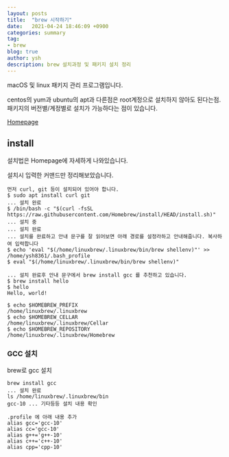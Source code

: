 ```yaml
---
layout: posts
title:  "brew 시작하기"
date:   2021-04-24 18:46:09 +0900
categories: summary
tag:
- brew
blog: true
author: ysh
description: brew 설치과정 및 패키지 설치 정리
---
```

macOS 및 linux 패키지 관리 프로그램입니다.   

centos의 yum과 ubuntu의 apt과 다른점은 root계정으로 설치하지 않아도 된다는점.  패키지의 버전별/계정별로 설치가 가능하다는 점이 있습니다.



[Homepage](https://brew.sh/index_ko)



## install

설치법은 Homepage에 자세하게 나와있습니다.

설치시 입력한 커맨드만 정리해보았습니다. 



```
먼저 curl, git 등이 설치되어 있어야 합니다. 
$ sudo apt install curl git
... 설치 완료
$ /bin/bash -c "$(curl -fsSL https://raw.githubusercontent.com/Homebrew/install/HEAD/install.sh)"
... 설치 중
... 설치 완료
... 설치를 완료하고 안내 문구를 잘 읽어보면 아래 경로를 설정라하고 안내해줍니다. 복사하여 입력합니다
$ echo 'eval "$(/home/linuxbrew/.linuxbrew/bin/brew shellenv)"' >> /home/ysh8361/.bash_profile
$ eval "$(/home/linuxbrew/.linuxbrew/bin/brew shellenv)"

... 설치 완료후 안내 문구에서 brew install gcc 를 추천하고 있습니다.
$ brew install hello
$ hello
Hello, world!

$ echo $HOMEBREW_PREFIX
/home/linuxbrew/.linuxbrew
$ echo $HOMEBREW_CELLAR
/home/linuxbrew/.linuxbrew/Cellar
$ echo $HOMEBREW_REPOSITORY
/home/linuxbrew/.linuxbrew/Homebrew
```

### GCC 설치

brew로 gcc 설치

```
brew install gcc
... 설치 완료
ls /home/linuxbrew/.linuxbrew/bin
gcc-10 ... 기타등등 설치 내용 확인

.profile 에 아래 내용 추가
alias gcc='gcc-10'
alias cc='gcc-10'
alias g++='g++-10'
alias c++='c++-10'
alias cpp='cpp-10'
```



### 



```

```



